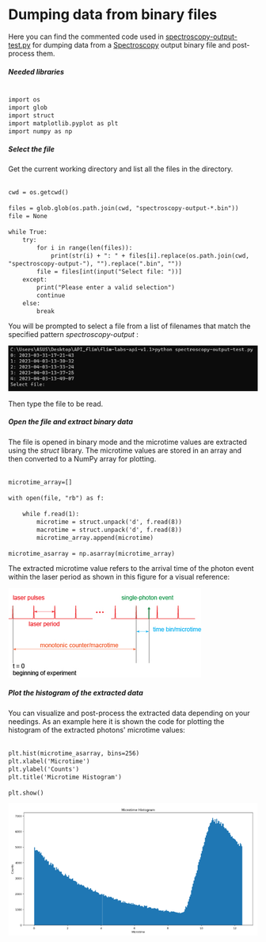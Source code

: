 # Dumping data from binary files

Here you can find the commented code used in [spectroscopy-output-test.py](/Dumping_from_binary_files/spectroscopy-output-test.py) for dumping data from a [Spectroscopy](/Spectroscopy/spectroscopy.py) output binary file and post-process them.

##### Needed libraries 

```

import os
import glob
import struct
import matplotlib.pyplot as plt
import numpy as np

```

##### Select the file

Get the current working directory and list all the files in the directory. 

```

cwd = os.getcwd()

files = glob.glob(os.path.join(cwd, "spectroscopy-output-*.bin"))
file = None

while True:
    try:
        for i in range(len(files)):
            print(str(i) + ": " + files[i].replace(os.path.join(cwd, "spectroscopy-output-"), "").replace(".bin", ""))
        file = files[int(input("Select file: "))]
    except:
        print("Please enter a valid selection")
        continue
    else:
        break

```

You will be prompted to select a file from a list of filenames that match the specified pattern *spectroscopy-output* :

![Prompt](/images/prompt_1.png "command prompts")

Then type the file to be read.

##### Open the file and extract binary data

The file is opened in binary mode and the microtime values are extracted using the *struct* library. The microtime values are stored in an array and then converted to a NumPy array for plotting.

```

microtime_array=[]

with open(file, "rb") as f:
    
    while f.read(1):       
        microtime = struct.unpack('d', f.read(8))
        macrotime = struct.unpack('d', f.read(8))
        microtime_array.append(microtime) 
        
microtime_asarray = np.asarray(microtime_array)

```

The extracted microtime value refers to the arrival time of the photon event within the laser period as shown in this figure for a visual reference:

![input parameters](/images/mic-mac.jpg "parameters")

##### Plot the histogram of the extracted data

You can visualize and post-process the extracted data depending on your needings. As an example here it is shown the code for plotting the histogram of the extracted photons' microtime values:

```

plt.hist(microtime_asarray, bins=256)
plt.xlabel('Microtime')
plt.ylabel('Counts')
plt.title('Microtime Histogram')

plt.show()

```

![Dumping microtime from binary file](/images/histogram_dump.png "Microtime histogram")
